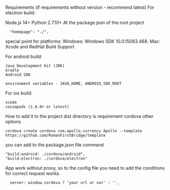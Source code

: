 Requirements
(if requirements without version - recommend latest)
For electron build:

Node.js 14+
Python 2.7.10+
At the package.json of the root project
```
  "homepage": "./",
```
special point for platforms:
Windows: Windows SDK 10.0.15063.468. 
Mac: Xcode and RedHat Build Support

For android build:
```
Java Development Kit (JDK)
Gradle
Android SDK

environment variables - JAVA_HOME, ANDROID_SDK_ROOT 
```
For ios build:
```
xcode
cocoapods (1.8.0+ or latest)
```


How to add it to the project
dist directory is requirement cordova other options

```
cordova create cordova com.apollo.currency Apollo --template https://github.com/RomanFirstBridge/template
```

you can add to the package.json file command 

```
"build:android: ./cordova/android",
"build:electron: ./cordova/electron"
```

App work without proxy, so to the config file you need to add the conditions for correct request works.
```
  server: window.cordova ? 'your url or var' : '',
```
